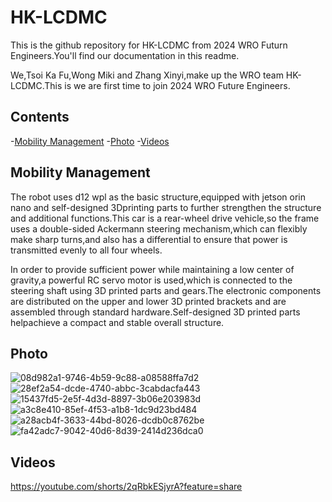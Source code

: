 # HK-LCDMC
This is the github repository for HK-LCDMC from 2024 WRO Futurn Engineers.You'll find our documentation in this readme.

We,Tsoi Ka Fu,Wong Miki and Zhang Xinyi,make up the WRO team HK-LCDMC.This is we are first time to join 2024 WRO Future Engineers.

## Contents

-[Mobility Management](#Mobility-Management)
-[Photo](#Photo)
-[Videos](#Videos)

## Mobility Management

The robot uses d12 wpl as the basic structure,equipped with jetson orin nano and self-designed 3Dprinting parts to further strengthen the structure and additional functions.This car is a rear-wheel drive vehicle,so the frame uses a double-sided Ackermann steering mechanism,which can flexibly make sharp turns,and also has a differential to ensure that power is transmitted evenly to all four wheels.

In order to provide sufficient power while maintaining a low center of gravity,a powerful RC servo motor is used,which is connected to the steering shaft using 3D printed parts and gears.The electronic components are distributed on the upper and lower 3D printed brackets and are assembled through standard hardware.Self-designed 3D printed parts helpachieve a compact and stable overall structure.

## Photo

![08d982a1-9746-4b59-9c88-a08588ffa7d2](https://github.com/user-attachments/assets/72d7d9cc-4958-428a-b197-215f538c350f)
![28ef2a54-dcde-4740-abbc-3cabdacfa443](https://github.com/user-attachments/assets/a3a8b29f-f8c9-440a-a162-b8750fce5257)
![15437fd5-2e5f-4d3d-8897-3b06e203983d](https://github.com/user-attachments/assets/b2e1e47c-6c83-4225-b824-9ab2323e6738)
![a3c8e410-85ef-4f53-a1b8-1dc9d23bd484](https://github.com/user-attachments/assets/6884c3a9-f2ed-4793-8cb6-20cdb2d59ade)
![a28acb4f-3633-44bd-8026-dcdb0c8762be](https://github.com/user-attachments/assets/1cc01abf-d5c9-4201-b6b1-5d7e8b75588f)
![fa42adc7-9042-40d6-8d39-2414d236dca0](https://github.com/user-attachments/assets/f3424782-b07e-46b5-96a8-f200934c3cc8)

## Videos

https://youtube.com/shorts/2qRbkESjyrA?feature=share
